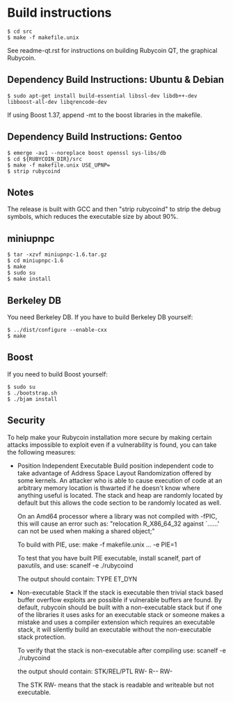 Build instructions
===================

```
$ cd src
$ make -f makefile.unix
```

See readme-qt.rst for instructions on building Rubycoin QT,
the graphical Rubycoin.


Dependency Build Instructions: Ubuntu & Debian
----------------------------------------------
```
$ sudo apt-get install build-essential libssl-dev libdb++-dev libboost-all-dev libqrencode-dev
```

If using Boost 1.37, append -mt to the boost libraries in the makefile.


Dependency Build Instructions: Gentoo
-------------------------------------
```
$ emerge -av1 --noreplace boost openssl sys-libs/db
$ cd ${RUBYCOIN_DIR}/src
$ make -f makefile.unix USE_UPNP=
$ strip rubycoind
```


Notes
-----
The release is built with GCC and then "strip rubycoind" to strip the debug
symbols, which reduces the executable size by about 90%.


miniupnpc
---------
```
$ tar -xzvf miniupnpc-1.6.tar.gz
$ cd miniupnpc-1.6
$ make
$ sudo su
$ make install
```


Berkeley DB
-----------
You need Berkeley DB. If you have to build Berkeley DB yourself:
```
$ ../dist/configure --enable-cxx
$ make
```


Boost
-----
If you need to build Boost yourself:
```
$ sudo su
$ ./bootstrap.sh
$ ./bjam install
```


Security
--------
To help make your Rubycoin installation more secure by making certain attacks impossible to
exploit even if a vulnerability is found, you can take the following measures:

* Position Independent Executable
    Build position independent code to take advantage of Address Space Layout Randomization
    offered by some kernels. An attacker who is able to cause execution of code at an arbitrary
    memory location is thwarted if he doesn't know where anything useful is located.
    The stack and heap are randomly located by default but this allows the code section to be
    randomly located as well.

    On an Amd64 processor where a library was not compiled with -fPIC, this will cause an error
    such as: "relocation R_X86_64_32 against `......' can not be used when making a shared object;"

    To build with PIE, use:
    make -f makefile.unix ... -e PIE=1

    To test that you have built PIE executable, install scanelf, part of paxutils, and use:
    scanelf -e ./rubycoind

    The output should contain:
     TYPE
    ET_DYN

* Non-executable Stack
    If the stack is executable then trivial stack based buffer overflow exploits are possible if
    vulnerable buffers are found. By default, rubycoin should be built with a non-executable stack
    but if one of the libraries it uses asks for an executable stack or someone makes a mistake
    and uses a compiler extension which requires an executable stack, it will silently build an
    executable without the non-executable stack protection.

    To verify that the stack is non-executable after compiling use:
    scanelf -e ./rubycoind

    the output should contain:
    STK/REL/PTL
    RW- R-- RW-

    The STK RW- means that the stack is readable and writeable but not executable.
